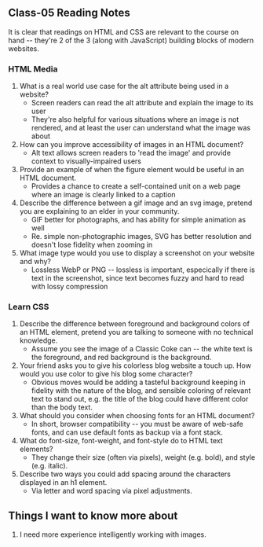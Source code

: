 ## Class-05 Reading Notes  
<p>It is clear that readings on HTML and CSS are relevant to the course on hand -- they're 2 of the 3 (along with JavaScript) building blocks of modern websites.</p>

### HTML Media 

1. What is a real world use case for the alt attribute being used in a website?
    * Screen readers can read the alt attribute and explain the image to its user
    * They're also helpful for various situations where an image is not rendered, and at least the user can understand what the image was about
2. How can you improve accessibility of images in an HTML document?
    * Alt text allows screen readers to 'read the image' and provide context to visually-impaired users
3. Provide an example of when the figure element would be useful in an HTML document.
    * Provides a chance to create a self-contained unit on a web page where an image is clearly linked to a caption
4. Describe the difference between a gif image and an svg image, pretend you are explaining to an elder in your community.
    * GIF better for photographs, and has ability for simple animation as well
    * Re. simple non-photographic images, SVG has better resolution and doesn't lose fidelity when zooming in
5. What image type would you use to display a screenshot on your website and why?
    * Lossless WebP or PNG -- lossless is important, especically if there is text in the screenshot, since text becomes fuzzy and hard to read with lossy compression

### Learn CSS

1. Describe the difference between foreground and background colors of an HTML element, pretend you are talking to someone with no technical knowledge.
    * Assume you see the image of a Classic Coke can -- the white text is the foreground, and red background is the background.
2. Your friend asks you to give his colorless blog website a touch up. How would you use color to give his blog some character?
    * Obvious moves would be adding a tasteful background keeping in fidelity with the nature of the blog, and sensible coloring of relevant text to stand out, e.g. the title of the blog could have different color than the body text.
3. What should you consider when choosing fonts for an HTML document?
    * In short, browser compatibility -- you must be aware of web-safe fonts, and can use default fonts as backup via a font stack.
4. What do font-size, font-weight, and font-style do to HTML text elements?
    * They change their size (often via pixels), weight (e.g. bold), and style (e.g. italic).
5. Describe two ways you could add spacing around the characters displayed in an h1 element.
    * Via letter and word spacing via pixel adjustments.


## Things I want to know more about

1. I need more experience intelligently working with images.